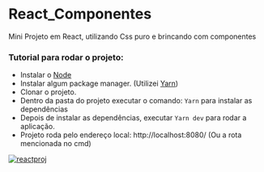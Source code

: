 # React_Componentes
Mini Projeto em React, utilizando Css puro e brincando com componentes

### **Tutorial para rodar o projeto:**

- Instalar o [Node](https://nodejs.org/en/ "Node")
- Instalar algum package manager. (Utilizei [Yarn](https://yarnpkg.com/lang/en/ "Yarn"))
- Clonar o projeto.
- Dentro da pasta do projeto executar o comando: `Yarn` para instalar as dependências
- Depois de instalar as dependências, executar `Yarn dev` para rodar a aplicação.
- Projeto roda pelo endereço local: http://localhost:8080/ (Ou a rota mencionada no cmd)

[![reactproj](https://i.imgur.com/uKYAjVi.png)](https://i.imgur.com/uKYAjVi.png)
